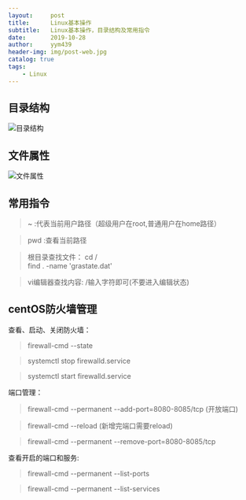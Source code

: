 ```yaml
---
layout:     post
title:      Linux基本操作
subtitle:   Linux基本操作，目录结构及常用指令
date:       2019-10-28
author:     yym439
header-img: img/post-web.jpg
catalog: true
tags:
    - Linux
---
```


## 目录结构

![目录结构](https://yym439.github.io/img/linux-1.jpg "linux目录结构")


## 文件属性

![文件属性](https://yym439.github.io/img/linux-2.jpg "文件属性")

## 常用指令

> ~ :代表当前用户路径（超级用户在root,普通用户在home路径）

> pwd :查看当前路径

> 根目录查找文件：
cd /  
find .  -name 'grastate.dat' 

>vi编辑器查找内容:
/输入字符即可(不要进入编辑状态)

## centOS防火墙管理

查看、启动、关闭防火墙：
> firewall-cmd --state

> systemctl stop firewalld.service

> systemctl start firewalld.service

端口管理：
> firewall-cmd --permanent --add-port=8080-8085/tcp (开放端口)

> firewall-cmd --reload  (新增完端口需要reload)

> firewall-cmd --permanent --remove-port=8080-8085/tcp

查看开启的端口和服务:
> firewall-cmd --permanent --list-ports

>firewall-cmd --permanent --list-services




